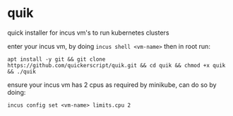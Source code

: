 # quik
quick installer for incus vm's to run kubernetes clusters

enter your incus vm, by doing `incus shell <vm-name>`
then in root run:
```
apt install -y git && git clone https://github.com/quickerscript/quik.git && cd quik && chmod +x quik && ./quik
```
ensure your incus vm has 2 cpus as required by minikube, can do so by doing:
```
incus config set <vm-name> limits.cpu 2
```
